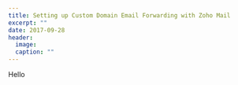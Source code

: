 ```yaml
---
title: Setting up Custom Domain Email Forwarding with Zoho Mail
excerpt: ""
date: 2017-09-28
header:
  image:
  caption: ""
---
```


Hello